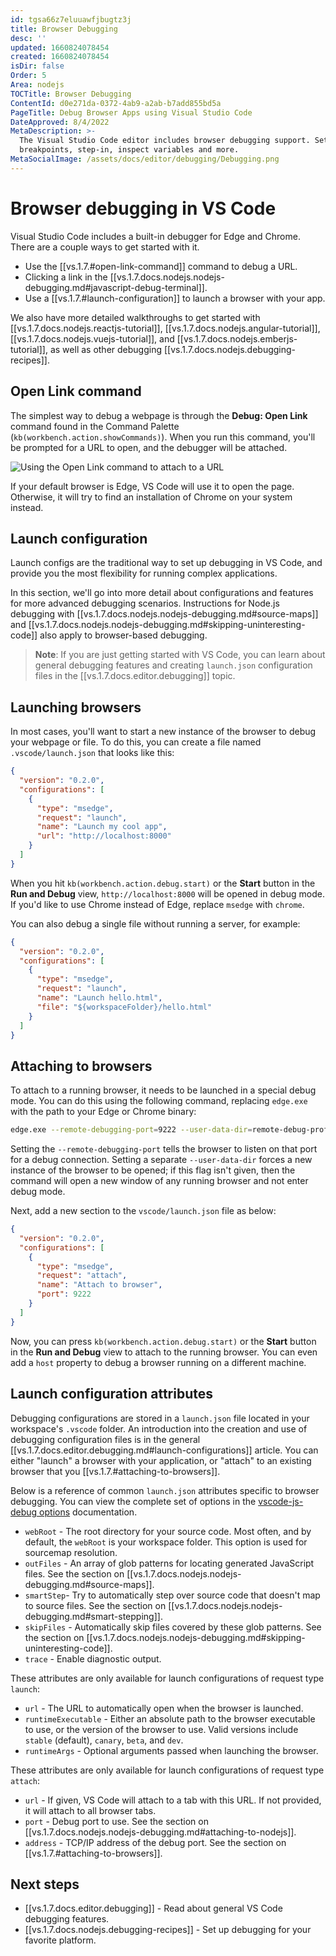 ```yaml
---
id: tgsa66z7eluuawfjbugtz3j
title: Browser Debugging
desc: ''
updated: 1660824078454
created: 1660824078454
isDir: false
Order: 5
Area: nodejs
TOCTitle: Browser Debugging
ContentId: d0e271da-0372-4ab9-a2ab-b7add855bd5a
PageTitle: Debug Browser Apps using Visual Studio Code
DateApproved: 8/4/2022
MetaDescription: >-
  The Visual Studio Code editor includes browser debugging support. Set
  breakpoints, step-in, inspect variables and more.
MetaSocialImage: /assets/docs/editor/debugging/Debugging.png
---
```

# Browser debugging in VS Code

Visual Studio Code includes a built-in debugger for Edge and Chrome. There are a couple ways to get started with it.

* Use the [[vs.1.7.#open-link-command]] command to debug a URL.
* Clicking a link in the [[vs.1.7.docs.nodejs.nodejs-debugging.md#javascript-debug-terminal]].
* Use a [[vs.1.7.#launch-configuration]] to launch a browser with your app.

We also have more detailed walkthroughs to get started with [[vs.1.7.docs.nodejs.reactjs-tutorial]], [[vs.1.7.docs.nodejs.angular-tutorial]], [[vs.1.7.docs.nodejs.vuejs-tutorial]], and [[vs.1.7.docs.nodejs.emberjs-tutorial]], as well as other debugging [[vs.1.7.docs.nodejs.debugging-recipes]].

## Open Link command

The simplest way to debug a webpage is through the **Debug: Open Link** command found in the Command Palette (`kb(workbench.action.showCommands)`). When you run this command, you'll be prompted for a URL to open, and the debugger will be attached.

![Using the Open Link command to attach to a URL](/assets/debug-open-link-8z91y9fgj9nb.gif)

If your default browser is Edge, VS Code will use it to open the page. Otherwise, it will try to find an installation of Chrome on your system instead.

## Launch configuration

Launch configs are the traditional way to set up debugging in VS Code, and provide you the most flexibility for running complex applications.

In this section, we'll go into more detail about configurations and features for more advanced debugging scenarios. Instructions for Node.js debugging with [[vs.1.7.docs.nodejs.nodejs-debugging.md#source-maps]] and [[vs.1.7.docs.nodejs.nodejs-debugging.md#skipping-uninteresting-code]] also apply to browser-based debugging.

>**Note**: If you are just getting started with VS Code, you can learn about general debugging features and creating `launch.json` configuration files in the [[vs.1.7.docs.editor.debugging]] topic.

## Launching browsers

In most cases, you'll want to start a new instance of the browser to debug your webpage or file. To do this, you can create a file named `.vscode/launch.json` that looks like this:

```json
{
  "version": "0.2.0",
  "configurations": [
    {
      "type": "msedge",
      "request": "launch",
      "name": "Launch my cool app",
      "url": "http://localhost:8000"
    }
  ]
}
```

When you hit `kb(workbench.action.debug.start)` or the **Start** button in the **Run and Debug** view, `http://localhost:8000` will be opened in debug mode. If you'd like to use Chrome instead of Edge, replace `msedge` with `chrome`.

You can also debug a single file without running a server, for example:

```json
{
  "version": "0.2.0",
  "configurations": [
    {
      "type": "msedge",
      "request": "launch",
      "name": "Launch hello.html",
      "file": "${workspaceFolder}/hello.html"
    }
  ]
}
```

## Attaching to browsers

To attach to a running browser, it needs to be launched in a special debug mode. You can do this using the following command, replacing `edge.exe` with the path to your Edge or Chrome binary:

```bash
edge.exe --remote-debugging-port=9222 --user-data-dir=remote-debug-profile
```

Setting the `--remote-debugging-port` tells the browser to listen on that port for a debug connection. Setting a separate `--user-data-dir` forces a new instance of the browser to be opened; if this flag isn't given, then the command will open a new window of any running browser and not enter debug mode.

Next, add a new section to the `vscode/launch.json` file as below:

```json
{
  "version": "0.2.0",
  "configurations": [
    {
      "type": "msedge",
      "request": "attach",
      "name": "Attach to browser",
      "port": 9222
    }
  ]
}
```

Now, you can press `kb(workbench.action.debug.start)` or the **Start** button in the **Run and Debug** view to attach to the running browser. You can even add a `host` property to debug a browser running on a different machine.

## Launch configuration attributes

Debugging configurations are stored in a `launch.json` file located in your workspace's `.vscode` folder. An introduction into the creation and use of debugging configuration files is in the general [[vs.1.7.docs.editor.debugging.md#launch-configurations]] article. You can either "launch" a browser with your application, or "attach" to an existing browser that you [[vs.1.7.#attaching-to-browsers]].

Below is a reference of common `launch.json` attributes specific to browser debugging. You can view the complete set of options in the [vscode-js-debug options](https://github.com/microsoft/vscode-js-debug/blob/main/OPTIONS.md) documentation.

* `webRoot` - The root directory for your source code. Most often, and by default, the `webRoot` is your workspace folder. This option is used for sourcemap resolution.
* `outFiles` - An array of glob patterns for locating generated JavaScript files. See the section on [[vs.1.7.docs.nodejs.nodejs-debugging.md#source-maps]].
* `smartStep`- Try to automatically step over source code that doesn't map to source files. See the section on [[vs.1.7.docs.nodejs.nodejs-debugging.md#smart-stepping]].
* `skipFiles` - Automatically skip files covered by these glob patterns. See the section on [[vs.1.7.docs.nodejs.nodejs-debugging.md#skipping-uninteresting-code]].
* `trace` - Enable diagnostic output.

These attributes are only available for launch configurations of request type `launch`:

* `url` - The URL to automatically open when the browser is launched.
* `runtimeExecutable` - Either an absolute path to the browser executable to use, or the version of the browser to use. Valid versions include `stable` (default), `canary`, `beta`, and `dev`.
* `runtimeArgs` - Optional arguments passed when launching the browser.

These attributes are only available for launch configurations of request type `attach`:

* `url` - If given, VS Code will attach to a tab with this URL. If not provided, it will attach to all browser tabs.
* `port` - Debug port to use. See the section on [[vs.1.7.docs.nodejs.nodejs-debugging.md#attaching-to-nodejs]].
* `address` - TCP/IP address of the debug port. See the section on [[vs.1.7.#attaching-to-browsers]].

## Next steps

* [[vs.1.7.docs.editor.debugging]] - Read about general VS Code debugging features.
* [[vs.1.7.docs.nodejs.debugging-recipes]] - Set up debugging for your favorite platform.
